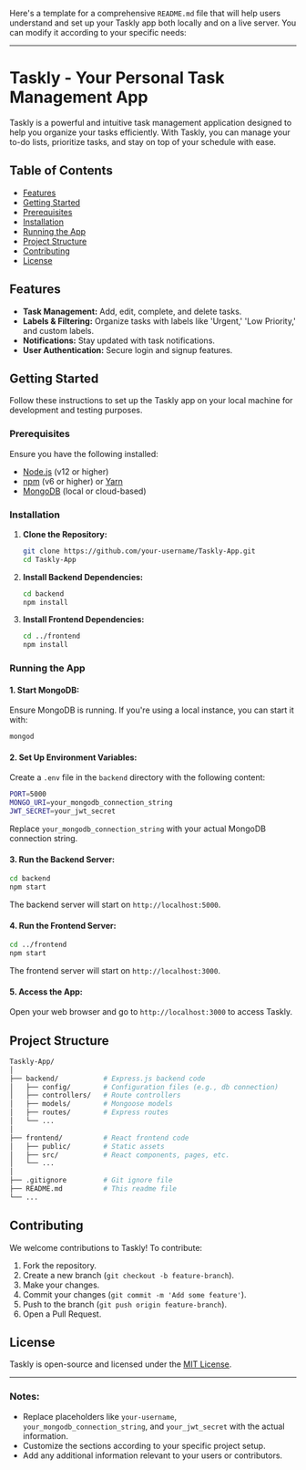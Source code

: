 Here's a template for a comprehensive `README.md` file that will help users understand and set up your Taskly app both locally and on a live server. You can modify it according to your specific needs:

---

# Taskly - Your Personal Task Management App


Taskly is a powerful and intuitive task management application designed to help you organize your tasks efficiently. With Taskly, you can manage your to-do lists, prioritize tasks, and stay on top of your schedule with ease.

## Table of Contents

- [Features](#features)
- [Getting Started](#getting-started)
- [Prerequisites](#prerequisites)
- [Installation](#installation)
- [Running the App](#running-the-app)
- [Project Structure](#project-structure)
- [Contributing](#contributing)
- [License](#license)

## Features

- **Task Management:** Add, edit, complete, and delete tasks.
- **Labels & Filtering:** Organize tasks with labels like 'Urgent,' 'Low Priority,' and custom labels.
- **Notifications:** Stay updated with task notifications.
- **User Authentication:** Secure login and signup features.

## Getting Started

Follow these instructions to set up the Taskly app on your local machine for development and testing purposes.

### Prerequisites

Ensure you have the following installed:

- [Node.js](https://nodejs.org/) (v12 or higher)
- [npm](https://www.npmjs.com/) (v6 or higher) or [Yarn](https://yarnpkg.com/)
- [MongoDB](https://www.mongodb.com/) (local or cloud-based)

### Installation

1. **Clone the Repository:**

   ```bash
   git clone https://github.com/your-username/Taskly-App.git
   cd Taskly-App
   ```

2. **Install Backend Dependencies:**

   ```bash
   cd backend
   npm install
   ```

3. **Install Frontend Dependencies:**

   ```bash
   cd ../frontend
   npm install
   ```

### Running the App

#### 1. **Start MongoDB:**

Ensure MongoDB is running. If you're using a local instance, you can start it with:

```bash
mongod
```

#### 2. **Set Up Environment Variables:**

Create a `.env` file in the `backend` directory with the following content:

```bash
PORT=5000
MONGO_URI=your_mongodb_connection_string
JWT_SECRET=your_jwt_secret
```

Replace `your_mongodb_connection_string` with your actual MongoDB connection string.

#### 3. **Run the Backend Server:**

```bash
cd backend
npm start
```

The backend server will start on `http://localhost:5000`.

#### 4. **Run the Frontend Server:**

```bash
cd ../frontend
npm start
```

The frontend server will start on `http://localhost:3000`.

#### 5. **Access the App:**

Open your web browser and go to `http://localhost:3000` to access Taskly.

## Project Structure

```bash
Taskly-App/
│
├── backend/           # Express.js backend code
│   ├── config/        # Configuration files (e.g., db connection)
│   ├── controllers/   # Route controllers
│   ├── models/        # Mongoose models
│   ├── routes/        # Express routes
│   └── ...
│
├── frontend/          # React frontend code
│   ├── public/        # Static assets
│   ├── src/           # React components, pages, etc.
│   └── ...
│
├── .gitignore         # Git ignore file
├── README.md          # This readme file
└── ...
```

## Contributing

We welcome contributions to Taskly! To contribute:

1. Fork the repository.
2. Create a new branch (`git checkout -b feature-branch`).
3. Make your changes.
4. Commit your changes (`git commit -m 'Add some feature'`).
5. Push to the branch (`git push origin feature-branch`).
6. Open a Pull Request.

## License

Taskly is open-source and licensed under the [MIT License](LICENSE).

---

### Notes:
- Replace placeholders like `your-username`, `your_mongodb_connection_string`, and `your_jwt_secret` with the actual information.
- Customize the sections according to your specific project setup.
- Add any additional information relevant to your users or contributors.
